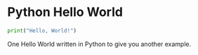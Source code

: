 # Python Hello World

```python
print("Hello, World!")
```

One Hello World written in Python to give you another example.
